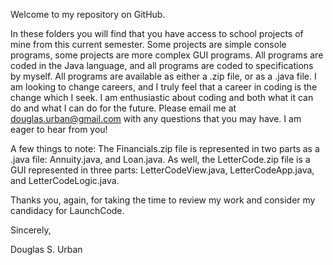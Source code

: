 

Welcome to my repository on GitHub.

In these folders you will find that you have access to school projects of mine from this current semester.
Some projects are simple console programs, some projects are more complex GUI programs. 
All programs are coded in the Java language, and all programs are coded to specifications by myself. 
All programs are available as either a .zip file, or as a .java file.
 I am looking to change careers, and I truly feel that a career in coding is the change which I seek.  I am enthusiastic about coding and both what it can do and what I can do for the future. Please email me at douglas.urban@gmail.com with any questions that you may have. I am eager to hear from you! 


A few things to note: The Financials.zip file is represented in two parts as a .java file: Annuity.java, and Loan.java.
As well, the LetterCode.zip file is a GUI represented in three parts: LetterCodeView.java, LetterCodeApp.java, and LetterCodeLogic.java.

Thanks you, again, for taking the time to review my work and consider my candidacy for LaunchCode.

Sincerely, 

Douglas S. Urban
